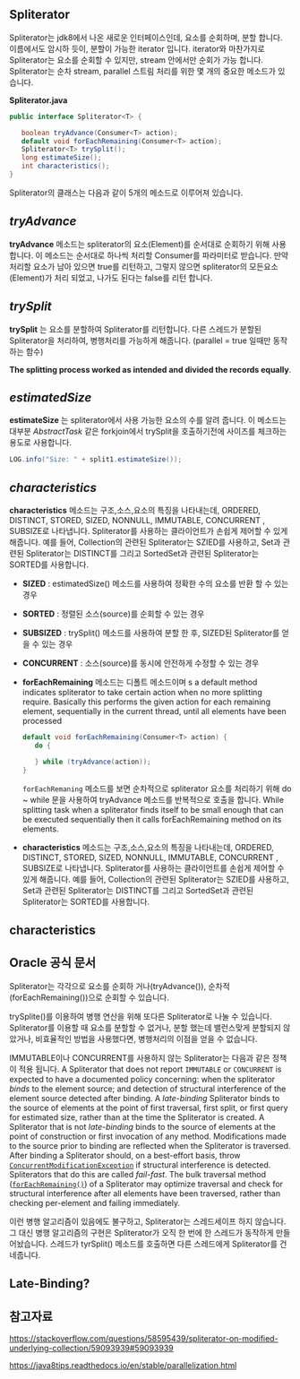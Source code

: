 ## Spliterator

Spliterator는 jdk8에서 나온 새로운 인터페이스인데, 요소를 순회하며, 분할 합니다. 이름에서도 암시하 듯이, 분할이 가능한 iterator 입니다. iterator와 마찬가지로 Spliterator는 요소를 순회할 수 있지만, stream 안에서만 순회가 가능 합니다.  Spliterator는 순차 stream, parallel 스트림 처리를 위한 몇 개의 중요한 메소드가 있습니다.

**Spliterator.java**

```java
public interface Spliterator<T> {

   boolean tryAdvance(Consumer<T> action);
   default void forEachRemaining(Consumer<T> action);
   Spliterator<T> trySplit();
   long estimateSize();
   int characteristics();
}
```

Spliterator의 클래스는 다음과 같이 5개의 메소드로 이루어져 있습니다.

## *tryAdvance*

**tryAdvance** 메소드는 spliterator의 요소(Element)를 순서대로 순회하기 위해 사용합니다. 이 메소드는 순서대로 하나씩 처리할 Consumer를 파라미터로 받습니다.  만약 처리할 요소가 남아 있으면 true를 리턴하고, 그렇지 않으면 spliterator의 모든요소(Element)가 처리 되었고, 나가도 된다는 false를 리턴 합니다.



## *trySplit*

**trySplit** 는 요소를 분할하여 Spliterator를 리턴합니다. 다른 스레드가 분할된 Spliterator을 처리하여, 병행처리를 가능하게 해줍니다. (parallel = true 일때만 동작하는 함수)

**The splitting process worked as intended and divided the records equally**.



## *estimatedSize*

**estimateSize** 는 spliterator에서 사용 가능한 요소의 수를 알려 줍니다. 이 메소드는 대부분 *AbstractTask* 같은 forkjoin에서 trySplit을 호출하기전에 사이즈를 체크하는 용도로 사용합니다.

```java
LOG.info("Size: " + split1.estimateSize());
```



## *characteristics*

**characteristics** 메소드는 구조,소스,요소의 특징을 나타내는데, ORDERED, DISTINCT, STORED, SIZED, NONNULL, IMMUTABLE, CONCURRENT , SUBSIZE로 나타냅니다. Spliterator를 사용하는 클라이언트가 손쉽게 제어할 수 있게 해줍니다. 예를 들어, Collection의 관련된 Spliterator는 SZIED를 사용하고, Set과 관련된 Spliterator는 DISTINCT를 그리고 SortedSet과 관련된 Spliterator는 SORTED를 사용합니다.

- **SIZED** : estimatedSize() 메소드를 사용하여 정확한 수의 요소를 반환 할 수 있는 경우
- **SORTED** : 정렬된 소스(source)를  순회할 수 있는 경우
- **SUBSIZED** :  trySplit() 메소드를 사용하여 분할 한 후, SIZED된 Spliterator를 얻을 수 있는 경우
- **CONCURRENT** : 소스(source)를 동시에 안전하게 수정할 수 있는 경우




- **forEachRemaining** 메소드는 디폴트 메소드이며 s a default method indicates spliterator to take certain action when no more splitting require. Basically this performs the given action for each remaining element, sequentially in the current thread, until all elements have been processed

  ```java
  default void forEachRemaining(Consumer<T> action) {
     do {
  
     } while (tryAdvance(action));
  }
  ```

  `forEachRemaning` 메소드를 보면 순차적으로 spliterator 요소를 처리하기 위해 do ~ while 문을 사용하여 tryAdvance 메소드를 반복적으로 호출을 합니다. While splitting task when a spliterator finds itself to be small enough that can be executed sequentially then it calls forEachRemaining method on its elements.
  
  
  
- **characteristics** 메소드는 구조,소스,요소의 특징을 나타내는데, ORDERED, DISTINCT, STORED, SIZED, NONNULL, IMMUTABLE, CONCURRENT , SUBSIZE로 나타냅니다. Spliterator를 사용하는 클라이언트를 손쉽게 제어할 수 있게 해줍니다. 예를 들어, Collection의 관련된 Spliterator는 SZIED를 사용하고, Set과 관련된 Spliterator는 DISTINCT를 그리고 SortedSet과 관련된 Spliterator는 SORTED를 사용합니다.





## characteristics





## Oracle 공식 문서

Spliterator는 각각으로 요소를 순회하 거나(tryAdvance()), 순차적(forEachRemaining())으로 순회할 수 있습니다. 

trySplite()를 이용하여 병행 연산을 위해 또다른 Spliterator로 나눌 수 있습니다. Spliterator를 이용할 때 요소를 분할할 수 없거나, 분할 했는데 밸런스맞게 분할되지 않았거나, 비효율적인 방법을 사용했다면, 병행처리의 이점을 얻을 수 없습니다.

IMMUTABLE이나 CONCURRENT를 사용하지 않는 Spliterator는 다음과 같은 정책이 적용 됩니다. A Spliterator that does not report `IMMUTABLE` or `CONCURRENT` is expected to have a documented policy concerning: when the spliterator *binds* to the element source; and detection of structural interference of the element source detected after binding. A *late-binding* Spliterator binds to the source of elements at the point of first traversal, first split, or first query for estimated size, rather than at the time the Spliterator is created. A Spliterator that is not *late-binding* binds to the source of elements at the point of construction or first invocation of any method. Modifications made to the source prior to binding are reflected when the Spliterator is traversed. After binding a Spliterator should, on a best-effort basis, throw [`ConcurrentModificationException`](https://docs.oracle.com/javase/8/docs/api/java/util/ConcurrentModificationException.html) if structural interference is detected. Spliterators that do this are called *fail-fast*. The bulk traversal method ([`forEachRemaining()`](https://docs.oracle.com/javase/8/docs/api/java/util/Spliterator.html#forEachRemaining-java.util.function.Consumer-)) of a Spliterator may optimize traversal and check for structural interference after all elements have been traversed, rather than checking per-element and failing immediately.

이런 병행 알고리즘이 있음에도 불구하고, Spliterator는 스레드세이프 하지 않습니다. 그 대신 병행 알고리즘의 구현은 Spliterator가 오직 한 번에 한 스레드가 동작하게 만들어놨습니다. 스레드가 tyrSplit() 메소드를 호출하면 다른 스레드에게 Spliterator를 건네줍니다. 





## Late-Binding?



## 참고자료

https://stackoverflow.com/questions/58595439/spliterator-on-modified-underlying-collection/59093939#59093939

https://java8tips.readthedocs.io/en/stable/parallelization.html
